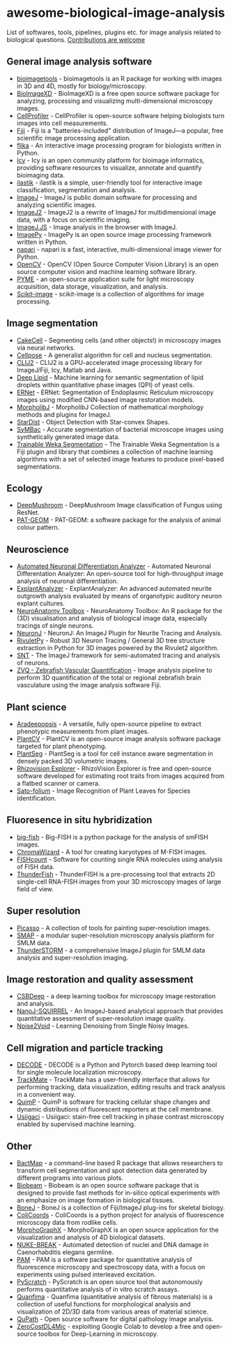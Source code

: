 # awesome-biological-image-analysis

List of softwares, tools, pipelines, plugins etc. for image analysis related to biological questions. [Contributions are welcome](https://github.com/hallvaaw/awesome-biological-image-analysis/blob/master/CONTRIBUTING.md)

## General image analysis software
- [bioimagetools](https://github.com/bioimaginggroup/bioimagetools) - bioimagetools is an R package for working with images in 3D and 4D, mostly for biology/microscopy.  
- [BioImageXD](https://bioimagexd.net) - BioImageXD is a free open source software package for analyzing, processing and visualizing multi-dimensional microscopy images.  
- [CellProfiler](https://github.com/CellProfiler/CellProfiler) - CellProfiler is open-source software helping biologists turn images into cell measurements.  
- [Fiji](https://github.com/fiji/fiji) - Fiji is a "batteries-included" distribution of ImageJ—a popular, free scientific image processing application.   
- [flika](https://github.com/flika-org/flika) - An interactive image processing program for biologists written in Python.  
- [Icy](https://github.com/Icy-imaging) - Icy is an open community platform for bioimage informatics, providing software resources to visualize, annotate and quantify bioimaging data.  
- [ilastik](https://github.com/ilastik/ilastik) - ilastik is a simple, user-friendly tool for interactive image classification, segmentation and analysis.  
- [ImageJ](https://github.com/imagej/ImageJ) - ImageJ is public domain software for processing and analyzing scientific images.  
- [ImageJ2](https://github.com/imagej/imagej2) - ImageJ2 is a rewrite of ImageJ for multidimensional image data, with a focus on scientific imaging.   
- [ImageJ.JS](https://github.com/imjoy-team/imagej.js) - Image analysis in the browser with ImageJ.  
- [ImagePy](https://github.com/Image-Py/imagepy) - ImagePy is an open source image processing framework written in Python.  
- [napari](https://github.com/napari/napari) - napari is a fast, interactive, multi-dimensional image viewer for Python.   
- [OpenCV](https://github.com/opencv/opencv) - OpenCV (Open Source Computer Vision Library) is an open source computer vision and machine learning software library.     
- [PYME](https://github.com/python-microscopy/python-microscopy) - an open-source application suite for light microscopy acquisition, data storage, visualization, and analysis.
- [Scikit-image](https://github.com/scikit-image/scikit-image) - scikit-image is a collection of algorithms for image processing.   


## Image segmentation
- [CakeCell](https://github.com/NCBI-Hackathons/CakeCell) - Segmenting cells (and other objects!) in microscopy images via neural networks.  
- [Cellpose](https://github.com/MouseLand/cellpose) - A generalist algorithm for cell and nucleus segmentation.
- [CLIJ2](https://clij.github.io/) - CLIJ2 is a GPU-accelerated image processing library for ImageJ/Fiji, Icy, Matlab and Java.
- [Deep Lipid](https://github.com/sheneman/deep_lipid) - Machine learning for semantic segmentation of lipid droplets within quantitative phase images (QPI) of yeast cells.  
- [ERNet](https://github.com/charlesnchr/ERNet) - ERNet: Segmentation of Endoplasmic Reticulum microscopy images using modified CNN-based image restoration models.  
- [MorpholibJ](https://github.com/ijpb/MorphoLibJ) - MorpholibJ Collection of mathematical morphology methods and plugins for ImageJ.   
- [StarDist](https://github.com/stardist/stardist) - Object Detection with Star-convex Shapes.
- [SyMBac](https://github.com/georgeoshardo/SyMBac) - Accurate segmentation of bacterial microscope images using synthetically generated image data.  
- [Trainable Weka Segmentation](https://github.com/fiji/Trainable_Segmentation) - The Trainable Weka Segmentation is a Fiji plugin and library that combines a collection of machine learning algorithms with a set of selected image features to produce pixel-based segmentations.   

## Ecology
- [DeepMushroom](https://github.com/Olament/DeepMushroom) - DeepMushroom Image classification of Fungus using ResNet.  
- [PAT-GEOM](http://ianzwchan.com/my-research/pat-geom/) - PAT-GEOM: a software package for the analysis of animal colour pattern.   


## Neuroscience
- [Automated Neuronal Differentiation Analyzer](https://github.com/EskelandLab/ANDA) - Automated Neuronal Differentation Analyzer: An open-source tool for high-throughput image analysis of neuronal differentiation.   
- [ExplantAnalyzer](https://github.com/DominikSchmidbauer/ExplantAnlayzer) - ExplantAnalyzer: An advanced automated neurite outgrowth analysis evaluated by means of organotypic auditory neuron explant cultures.   
- [NeuroAnatomy Toolbox](https://github.com/natverse/nat) - NeuroAnatomy Toolbox: An R package for the (3D) visualisation and analysis of biological image data, especially tracings of single neurons.   
- [NeuronJ](https://github.com/ImageScience/NeuronJ) - NeuronJ: An ImageJ Plugin for Neurite Tracing and Analysis.   
- [RivuletPy](https://github.com/RivuletStudio/rivuletpy) - Robust 3D Neuron Tracing / General 3D tree structure extraction in Python for 3D images powered by the Rivulet2 algorithm.  
- [SNT](https://github.com/morphonets/SNT/) - The ImageJ framework for semi-automated tracing and analysis of neurons.  
- [ZVQ - Zebrafish Vascular Quantification](https://github.com/ElisabethKugler/ZFVascularQuantification) - Image analysis pipeline to perform 3D quantification of the total or regional zebrafish brain vasculature using the image analysis software Fiji.  



## Plant science

- [Aradeepopsis](https://github.com/Gregor-Mendel-Institute/aradeepopsis) - A versatile, fully open-source pipeline to extract phenotypic measurements from plant images.   
- [PlantCV](https://github.com/danforthcenter/plantcv) - PlantCV is an open-source image analysis software package targeted for plant phenotyping.   
- [PlantSeg](https://github.com/hci-unihd/plant-seg) - PlantSeg is a tool for cell instance aware segmentation in densely packed 3D volumetric images.  
- [Rhizovision Explorer](https://github.com/rootphenomicslab/RhizoVisionExplorer) - RhizoVision Explorer is free and open-source software developed for estimating root traits from images acquired from a flatbed scanner or camera.   
- [Sato-folium](https://github.com/hughpearse/Sato-folium) - Image Recognition of Plant Leaves for Species Identification.   


## Fluoresence in situ hybridization
- [big-fish](https://github.com/fish-quant/big-fish) - Big-FISH is a python package for the analysis of smFISH images.   
- [ChromaWizard](https://gitlab.com/nauer/chromawizard) - A tool for creating karyotypes of M-FISH images.  
- [FISHcount](https://github.com/JIC-CSB/FISHcount) - Software for counting single RNA molecules using analysis of FISH data.  
- [ThunderFish](https://github.com/aleks-szczure/ThunderFISH) - ThunderFISH is a pre-processing tool that extracts 2D single-cell RNA-FISH images from your 3D microscopy images of large field of view.   


## Super resolution
- [Picasso](https://github.com/jungmannlab/picasso) - A collection of tools for painting super-resolution images.  
- [SMAP](https://github.com/jries/SMAP) - a modular super-resolution microscopy analysis platform for SMLM data.  
- [ThunderSTORM](https://github.com/kjamartens/thunderstorm) - a comprehensive ImageJ plugin for SMLM data analysis and super-resolution imaging. 


## Image restoration and quality assessment
- [CSBDeep](https://github.com/CSBDeep/CSBDeep) - a deep learning toolbox for microscopy image restoration and analysis.  
- [NanoJ-SQUIRREL](https://github.com/superresolusian/NanoJ-SQUIRREL) - An ImageJ-based analytical approach that provides quantitative assessment of super-resolution image quality.  
- [Noise2Void](https://github.com/juglab/n2v) - Learning Denoising from Single Noisy Images.


## Cell migration and particle tracking
- [DECODE](https://github.com/TuragaLab/DECODE) - DECODE is a Python and Pytorch based deep learning tool for single molecule localization microscopy.
- [TrackMate](https://github.com/fiji/TrackMate) - TrackMate has a user-friendly interface that allows for performing tracking, data visualization, editing results and track analysis in a convenient way. 
- [QuimP](https://github.com/CellDynamics/QuimP) - QuimP is software for tracking cellular shape changes and dynamic distributions of fluorescent reporters at the cell membrane.  
- [Usiigaci](https://github.com/oist/usiigaci) - Usiigaci: stain-free cell tracking in phase contrast microscopy enabled by supervised machine learning.   




## Other
- [BactMap](https://github.com/veeninglab/bactmap) - a command-line based R package that allows researchers to transform cell segmentation and spot detection data generated by different programs into various plots.  
- [Biobeam](https://maweigert.github.io/biobeam) - Biobeam is an open source software package that is designed to provide fast methods for in-silico optical experiments with an emphasize on image formation in biological tissues.  
- [BoneJ](https://github.com/bonej-org/BoneJ2) - BoneJ is a collection of Fiji/ImageJ plug-ins for skeletal biology.  
- [ColiCoords](https://github.com/Jhsmit/ColiCoords) - ColiCoords is a python project for analysis of fluorescence microscopy data from rodlike cells.  
- [MorphoGraphX](https://morphographx.org) - MorphoGraphX is an open source application for the visualization and analysis of 4D biological datasets.  
- [NUKE-BREAK](https://github.com/dcluet/NUKE-BREAK) - Automated detection of nuclei and DNA damage in Caenorhabditis elegans germline.  
- [PAM](https://gitlab.com/PAM-PIE/PAM) - PAM is a software package for quantitative analysis of fluorescence microscopy and spectroscopy data, with a focus on experiments using pulsed interleaved excitation.  
- [PyScratch](https://bitbucket.org/vladgaal/pyscratch_public.git/src) - PyScratch is an open source tool that autonomously performs quantitative analysis of in vitro scratch assays.  
- [Quanfima](https://github.com/rshkarin/quanfima) - Quanfima (quantitative analysis of fibrous materials) is a collection of useful functions for morphological analysis and visualization of 2D/3D data from various areas of material science.  
- [QuPath](https://qupath.github.io/) - Open source software for digital pathology image analysis.   
- [ZeroCostDL4Mic](https://github.com/HenriquesLab/ZeroCostDL4Mic) - exploiting Google Colab to develop a free and open-source toolbox for Deep-Learning in microscopy.  


